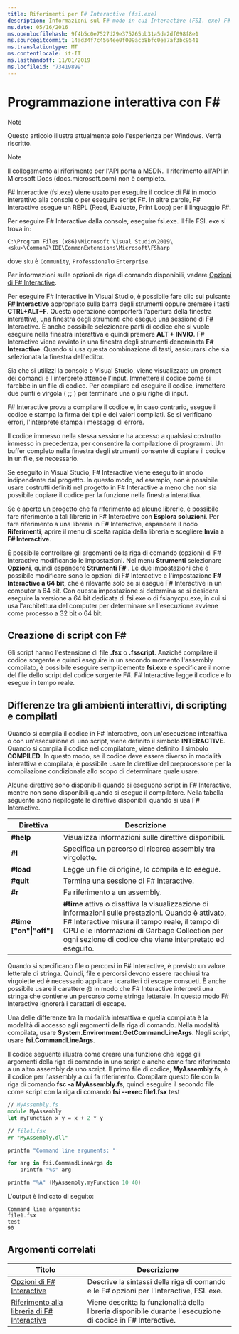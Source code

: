 ```yaml
---
title: Riferimenti per F# Interactive (fsi.exe)
description: Informazioni sul F# modo in cui Interactive (FSI. exe) F# viene usato per eseguire il codice in modo F# interattivo nella console o per eseguire script.
ms.date: 05/16/2016
ms.openlocfilehash: 9f4b5c0e7527d29e375265bb31a5de2df098f8e1
ms.sourcegitcommit: 14ad34f7c4564ee0f009acb8bfc0ea7af3bc9541
ms.translationtype: MT
ms.contentlocale: it-IT
ms.lasthandoff: 11/01/2019
ms.locfileid: "73419899"
---
```

# <a name="interactive-programming-with-f"></a>Programmazione interattiva con F\#

> [!NOTE]
> Questo articolo illustra attualmente solo l'esperienza per Windows.  Verrà riscritto.

> [!NOTE]
> Il collegamento al riferimento per l'API porta a MSDN.  Il riferimento all'API in Microsoft Docs (docs.microsoft.com) non è completo.

F# Interactive (fsi.exe) viene usato per eseguire il codice di F# in modo interattivo alla console o per eseguire script F#. In altre parole, F# Interactive esegue un REPL (Read, Evaluate, Print Loop) per il linguaggio F#.

Per eseguire F# Interactive dalla console, eseguire fsi.exe.  Il file FSI. exe si trova in:

```console
C:\Program Files (x86)\Microsoft Visual Studio\2019\<sku>\Common7\IDE\CommonExtensions\Microsoft\FSharp
```

dove `sku` è `Community`, `Professional`o `Enterprise`.

Per informazioni sulle opzioni da riga di comando disponibili, vedere [Opzioni di F# Interactive](../../language-reference/fsharp-interactive-options.md).

Per eseguire F# Interactive in Visual Studio, è possibile fare clic sul pulsante **F# Interactive** appropriato sulla barra degli strumenti oppure premere i tasti **CTRL+ALT+F**. Questa operazione comporterà l'apertura della finestra interattiva, una finestra degli strumenti che esegue una sessione di F# Interactive. È anche possibile selezionare parti di codice che si vuole eseguire nella finestra interattiva e quindi premere **ALT + INVIO**. F# Interactive viene avviato in una finestra degli strumenti denominata **F# Interactive**. Quando si usa questa combinazione di tasti, assicurarsi che sia selezionata la finestra dell'editor.

Sia che si utilizzi la console o Visual Studio, viene visualizzato un prompt dei comandi e l'interprete attende l'input. Immettere il codice come si farebbe in un file di codice. Per compilare ed eseguire il codice, immettere due punti e virgola ( **;;** ) per terminare una o più righe di input.

F# Interactive prova a compilare il codice e, in caso contrario, esegue il codice e stampa la firma dei tipi e dei valori compilati. Se si verificano errori, l'interprete stampa i messaggi di errore.

Il codice immesso nella stessa sessione ha accesso a qualsiasi costrutto immesso in precedenza, per consentire la compilazione di programmi. Un buffer completo nella finestra degli strumenti consente di copiare il codice in un file, se necessario.

Se eseguito in Visual Studio, F# Interactive viene eseguito in modo indipendente dal progetto. In questo modo, ad esempio, non è possibile usare costrutti definiti nel progetto in F# Interactive a meno che non sia possibile copiare il codice per la funzione nella finestra interattiva.

Se è aperto un progetto che fa riferimento ad alcune librerie, è possibile fare riferimento a tali librerie in F# Interactive con **Esplora soluzioni**. Per fare riferimento a una libreria in F# Interactive, espandere il nodo **Riferimenti**, aprire il menu di scelta rapida della libreria e scegliere **Invia a F# Interactive**.

È possibile controllare gli argomenti della riga di comando (opzioni) di F# Interactive modificando le impostazioni. Nel menu **Strumenti** selezionare **Opzioni**, quindi espandere **Strumenti F#** . Le due impostazioni che è possibile modificare sono le opzioni di F# Interactive e l'impostazione **F# Interactive a 64 bit**, che è rilevante solo se si esegue F# Interactive in un computer a 64 bit. Con questa impostazione si determina se si desidera eseguire la versione a 64 bit dedicata di fsi.exe o di fsianycpu.exe, in cui si usa l'architettura del computer per determinare se l'esecuzione avviene come processo a 32 bit o 64 bit.

## <a name="scripting-with-f"></a>Creazione di script con F\#

Gli script hanno l'estensione di file **.fsx** o **.fsscript**. Anziché compilare il codice sorgente e quindi eseguire in un secondo momento l'assembly compilato, è possibile eseguire semplicemente **fsi.exe** e specificare il nome del file dello script del codice sorgente F#. F# Interactive legge il codice e lo esegue in tempo reale.

## <a name="differences-between-the-interactive-scripting-and-compiled-environments"></a>Differenze tra gli ambienti interattivi, di scripting e compilati

Quando si compila il codice in F# Interactive, con un'esecuzione interattiva o con un'esecuzione di uno script, viene definito il simbolo **INTERACTIVE**. Quando si compila il codice nel compilatore, viene definito il simbolo **COMPILED**. In questo modo, se il codice deve essere diverso in modalità interattiva e compilata, è possibile usare le direttive del preprocessore per la compilazione condizionale allo scopo di determinare quale usare.

Alcune direttive sono disponibili quando si eseguono script in F# Interactive, mentre non sono disponibili quando si esegue il compilatore. Nella tabella seguente sono riepilogate le direttive disponibili quando si usa F# Interactive.

|Direttiva|Descrizione|
|---------|-----------|
|**#help**|Visualizza informazioni sulle direttive disponibili.|
|**#I**|Specifica un percorso di ricerca assembly tra virgolette.|
|**#load**|Legge un file di origine, lo compila e lo esegue.|
|**#quit**|Termina una sessione di F# Interactive.|
|**#r**|Fa riferimento a un assembly.|
|**#time ["on"&#124;"off"]**|**#time** attiva o disattiva la visualizzazione di informazioni sulle prestazioni. Quando è attivato, F# Interactive misura il tempo reale, il tempo di CPU e le informazioni di Garbage Collection per ogni sezione di codice che viene interpretato ed eseguito.|

Quando si specificano file o percorsi in F# Interactive, è previsto un valore letterale di stringa. Quindi, file e percorsi devono essere racchiusi tra virgolette ed è necessario applicare i caratteri di escape consueti. È anche possibile usare il carattere @ in modo che F# Interactive interpreti una stringa che contiene un percorso come stringa letterale. In questo modo F# Interactive ignorerà i caratteri di escape.

Una delle differenze tra la modalità interattiva e quella compilata è la modalità di accesso agli argomenti della riga di comando. Nella modalità compilata, usare **System.Environment.GetCommandLineArgs**. Negli script, usare **fsi.CommandLineArgs**.

Il codice seguente illustra come creare una funzione che legga gli argomenti della riga di comando in uno script e anche come fare riferimento a un altro assembly da uno script. Il primo file di codice, **MyAssembly.fs**, è il codice per l'assembly a cui fa riferimento. Compilare questo file con la riga di comando **fsc -a MyAssembly.fs**, quindi eseguire il secondo file come script con la riga di comando **fsi --exec file1.fsx** test

```fsharp
// MyAssembly.fs
module MyAssembly
let myFunction x y = x + 2 * y
```

```fsharp
// file1.fsx
#r "MyAssembly.dll"

printfn "Command line arguments: "

for arg in fsi.CommandLineArgs do
    printfn "%s" arg

printfn "%A" (MyAssembly.myFunction 10 40)
```

L'output è indicato di seguito:

```console
Command line arguments:
file1.fsx
test
90
```

## <a name="related-topics"></a>Argomenti correlati

|Titolo|Descrizione|
|-----|-----------|
|[Opzioni di F# Interactive](../../language-reference/fsharp-interactive-options.md)|Descrive la sintassi della riga di comando e le F# opzioni per l'Interactive, FSI. exe.|
|[Riferimento alla libreria di F# Interactive](https://msdn.microsoft.com/visualfsharpdocs/conceptual/fsharp-interactive-library-reference)|Viene descritta la funzionalità della libreria disponibile durante l'esecuzione di codice in F# Interactive.|
